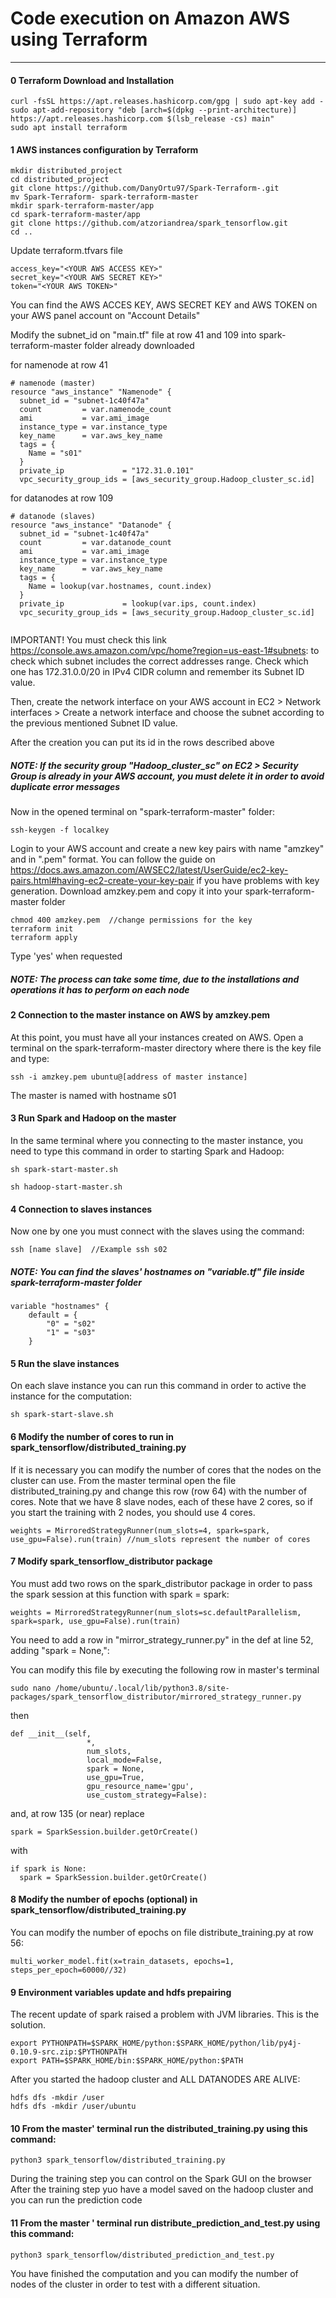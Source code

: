 # Code execution on Amazon AWS using Terraform
---

#### 0 Terraform Download and Installation

```
curl -fsSL https://apt.releases.hashicorp.com/gpg | sudo apt-key add -
sudo apt-add-repository "deb [arch=$(dpkg --print-architecture)] https://apt.releases.hashicorp.com $(lsb_release -cs) main"
sudo apt install terraform
```

#### 1 AWS instances configuration by Terraform
```
mkdir distributed_project
cd distributed_project
git clone https://github.com/DanyOrtu97/Spark-Terraform-.git
mv Spark-Terraform- spark-terraform-master
mkdir spark-terraform-master/app
cd spark-terraform-master/app
git clone https://github.com/atzoriandrea/spark_tensorflow.git
cd ..
```
Update terraform.tfvars file
```
access_key="<YOUR AWS ACCESS KEY>"
secret_key="<YOUR AWS SECRET KEY>"
token="<YOUR AWS TOKEN>"
```
You can find the AWS ACCES KEY, AWS SECRET KEY and AWS TOKEN on your AWS panel account on "Account Details"

Modify the subnet_id on "main.tf" file at row 41 and 109 into spark-terraform-master folder already downloaded

for namenode at row 41
```
# namenode (master)
resource "aws_instance" "Namenode" {
  subnet_id = "subnet-1c40f47a"
  count         = var.namenode_count
  ami           = var.ami_image
  instance_type = var.instance_type
  key_name      = var.aws_key_name
  tags = {
    Name = "s01"
  }
  private_ip             = "172.31.0.101"
  vpc_security_group_ids = [aws_security_group.Hadoop_cluster_sc.id]
```

for datanodes at row 109
```
# datanode (slaves)
resource "aws_instance" "Datanode" {
  subnet_id = "subnet-1c40f47a"
  count         = var.datanode_count
  ami           = var.ami_image
  instance_type = var.instance_type
  key_name      = var.aws_key_name
  tags = {
    Name = lookup(var.hostnames, count.index)
  }
  private_ip             = lookup(var.ips, count.index)
  vpc_security_group_ids = [aws_security_group.Hadoop_cluster_sc.id]
  
```
IMPORTANT! You must check this link
https://console.aws.amazon.com/vpc/home?region=us-east-1#subnets:
to check which subnet includes the correct addresses range. Check which one has 172.31.0.0/20 in IPv4 CIDR column and remember its Subnet ID value.

Then, create the network interface on your AWS account in EC2 > Network interfaces > Create a network interface and choose the subnet according to the previous mentioned Subnet ID value.

After the creation you can put its id in the rows described above

##### NOTE: If the security group "Hadoop_cluster_sc" on EC2 > Security Group is already in your AWS account, you must delete it in order to avoid duplicate error messages 


Now in the opened terminal on "spark-terraform-master" folder:

```
ssh-keygen -f localkey
```

Login to your AWS account and create a new key pairs with name "amzkey" and in ".pem" format.
You can follow the guide on https://docs.aws.amazon.com/AWSEC2/latest/UserGuide/ec2-key-pairs.html#having-ec2-create-your-key-pair if you have problems with key generation.
Download amzkey.pem and copy it into your spark-terraform-master folder

```
chmod 400 amzkey.pem  //change permissions for the key
terraform init 
terraform apply
```
Type 'yes' when requested

##### NOTE: The process can take some time, due to the installations and operations it has to perform on each node 

#### 2 Connection to the master instance on AWS by amzkey.pem
At this point, you must have all your instances created on AWS.
Open a terminal on the spark-terraform-master directory where there is the key file and type:
```
ssh -i amzkey.pem ubuntu@[address of master instance]
```
The master is named with hostname s01

#### 3 Run Spark and Hadoop on the master
In the same terminal where you connecting to the master instance, you need to type this command in order to starting Spark and Hadoop:
```
sh spark-start-master.sh
```

```
sh hadoop-start-master.sh
```

#### 4 Connection to slaves instances
Now one by one you must connect with the slaves using the command:
```
ssh [name slave]  //Example ssh s02
```

##### NOTE: You can find the slaves' hostnames on "variable.tf" file inside spark-terraform-master folder
```
variable "hostnames" {
    default = {
        "0" = "s02"
        "1" = "s03"
    }
```

#### 5 Run the slave instances
On each slave instance you can run this command in order to active the instance for the computation:
```
sh spark-start-slave.sh
```

#### 6 Modify the number of cores to run in spark_tensorflow/distributed_training.py
If it is necessary you can modify the number of cores that the nodes on the cluster can use. From the master terminal open the file distributed_training.py and change this row (row 64) with the number of cores. 
Note that we have 8 slave nodes, each of these have 2 cores, so if you start the training with 2 nodes, you should use 4 cores.
```
weights = MirroredStrategyRunner(num_slots=4, spark=spark, use_gpu=False).run(train) //num_slots represent the number of cores
```

#### 7 Modify spark_tensorflow_distributor package  
You must add two rows on the spark_distributor package in order to pass the spark session at this function with spark = spark:
```
weights = MirroredStrategyRunner(num_slots=sc.defaultParallelism, spark=spark, use_gpu=False).run(train)
```
You need to add a row in "mirror_strategy_runner.py" in the def at line 52, adding "spark = None,":

You can modify this file by executing the following row in master's terminal
```
sudo nano /home/ubuntu/.local/lib/python3.8/site-packages/spark_tensorflow_distributor/mirrored_strategy_runner.py
```
then
```
def __init__(self,
                 *,
                 num_slots,
                 local_mode=False,
                 spark = None,   
                 use_gpu=True,
                 gpu_resource_name='gpu',
                 use_custom_strategy=False):
```

and, at row 135 (or near) replace
```
spark = SparkSession.builder.getOrCreate()
```
with
```
if spark is None:
  spark = SparkSession.builder.getOrCreate()
```

#### 8 Modify the number of epochs (optional) in spark_tensorflow/distributed_training.py
You can modify the number of epochs on file distribute_training.py at row 56:
```
multi_worker_model.fit(x=train_datasets, epochs=1, steps_per_epoch=60000//32)
```
#### 9 Environment variables update and hdfs prepairing
The recent update of spark raised a problem with JVM libraries. This is the solution.
```
export PYTHONPATH=$SPARK_HOME/python:$SPARK_HOME/python/lib/py4j-0.10.9-src.zip:$PYTHONPATH
export PATH=$SPARK_HOME/bin:$SPARK_HOME/python:$PATH
```
After you started the hadoop cluster and ALL DATANODES ARE ALIVE:
```
hdfs dfs -mkdir /user
hdfs dfs -mkdir /user/ubuntu
```

#### 10 From the master' terminal run the distributed_training.py using this command:
```
python3 spark_tensorflow/distributed_training.py
```
During the training step you can control on the Spark GUI on the browser 
After the training step yuo have a model saved on the hadoop cluster and you can run the prediction code

#### 11 From the master ' terminal run distribute_prediction_and_test.py using this command:
```
python3 spark_tensorflow/distributed_prediction_and_test.py
```
You have finished the computation and you can modify the number of nodes of the cluster in order to test with a different situation.
